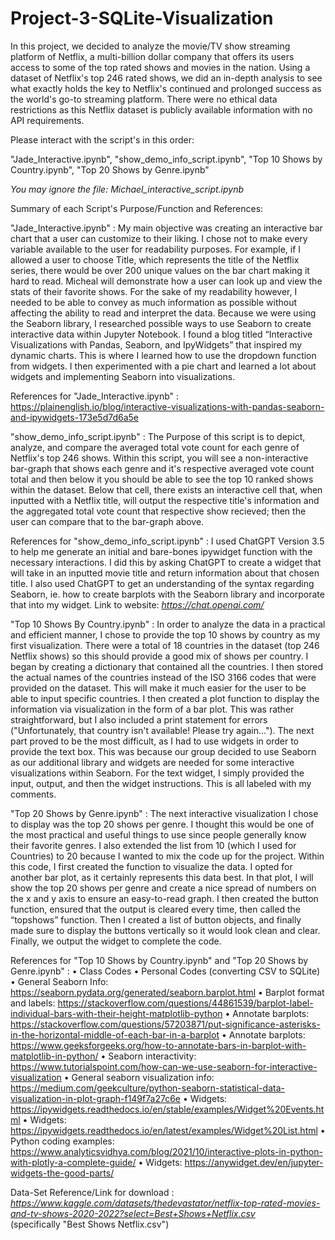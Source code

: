 # Project-3-SQLite-Visualization

In this project, we decided to analyze the movie/TV show streaming platform of Netflix, a multi-billion dollar company that offers its users
access to some of the top rated shows and movies in the nation. Using a dataset of Netflix's top 246 rated shows, we did an in-depth analysis
to see what exactly holds the key to Netflix's continued and prolonged success as the world's go-to streaming platform. 
There were no ethical data restrictions as this Netflix dataset is publicly available information with no API requirements.

Please interact with the script's in this order:

"Jade_Interactive.ipynb", 
"show_demo_info_script.ipynb", 
"Top 10 Shows by Country.ipynb", 
"Top 20 Shows by Genre.ipynb"

*You may ignore the file: Michael_interactive_script.ipynb*

Summary of each Script's Purpose/Function and References:

"Jade_Interactive.ipynb" : My main objective was creating an interactive bar chart that a user can customize to their liking. I chose not to make every variable available to the user for readability purposes. For example, if I allowed a user to choose Title, which represents the title of the Netflix series, there would be over 200 unique values on the bar chart making it hard to read. Micheal will demonstrate how a user can look up and view the stats of their favorite shows. For the sake of my readability however, I needed to be able to convey as much information as possible without affecting the ability to read and interpret the data. Because we were using the Seaborn library, I researched possible ways to use Seaborn to create interactive data within Jupyter Notebook. I found a blog titled “Interactive Visualizations with Pandas, Seaborn, and IpyWidgets” that inspired my dynamic charts. This is where I learned how to use the dropdown function from widgets. I then experimented with a pie chart and learned a lot about widgets and implementing Seaborn into visualizations.

References for "Jade_Interactive.ipynb" : https://plainenglish.io/blog/interactive-visualizations-with-pandas-seaborn-and-ipywidgets-173e5d7d6a5e 

"show_demo_info_script.ipynb" : The Purpose of this script is to depict, analyze, and compare the averaged total vote count for each genre of Netflix's top 246 shows.
Within this script, you will see a non-interactive bar-graph that shows each genre and it's respective averaged vote count total and then below it you should be able 
to see the top 10 ranked shows within the dataset. Below that cell, there exists an interactive cell that, when inputted with a Netflix title, will output the respective
title's information and the aggregated total vote count that respective show recieved; then the user can compare that to the bar-graph above. 

References for "show_demo_info_script.ipynb" : I used ChatGPT Version 3.5 to help me generate an initial and bare-bones ipywidget function with the necessary interactions. I did this by asking ChatGPT to create a widget that will take in an inputted movie title 
and return information about that chosen title. I also used ChatGPT to get an understanding of the syntax regarding Seaborn, ie. how to create barplots
with the Seaborn library and incorporate that into my widget. Link to website: *https://chat.openai.com/*

"Top 10 Shows By Country.ipynb" : In order to analyze the data in a practical and efficient manner, I chose to provide the top 10 shows by country as my first visualization. There were a total of 18 countries in the dataset (top 246 Netflix shows) so this should provide a good mix of shows per country. I began by creating a dictionary that contained all the countries. I then stored the actual names of the countries instead of the ISO 3166 codes that were provided on the dataset. This will make it much easier for the user to be able to input specific countries.
  I then created a plot function to display the information via visualization in the form of a bar plot. This was rather straightforward, but I also included a print statement for errors ("Unfortunately, that country isn't available! Please try again...").
  The next part proved to be the most difficult, as I had to use widgets in order to provide the text box. This was because our group decided to use Seaborn as our additional library and widgets are needed for some interactive visualizations within Seaborn. For the text widget, I simply provided the input, output, and then the widget instructions. This is all labeled with my comments.

"Top 20 Shows by Genre.ipynb" : The next interactive visualization I chose to display was the top 20 shows per genre. I thought this would be one of the most practical and useful things to use since people generally know their favorite genres. I also extended the list from 10 (which I used for Countries) to 20 because I wanted to mix the code up for the project. Within this code, I first created the function to visualize the data. I opted for another bar plot, as it certainly represents this data best. In that plot, I will show the top 20 shows per genre and create a nice spread of numbers on the x and y axis to ensure an easy-to-read graph.
  I then created the button function, ensured that the output is cleared every time, then called the “topshows” function. Then I created a list of button objects, and finally made sure to display the buttons vertically so it would look clean and clear. Finally, we output the widget to complete the code.


References for "Top 10 Shows by Country.ipynb" and "Top 20 Shows by Genre.ipynb" :
•	Class Codes
•	Personal Codes (converting CSV to SQLite)
•	General Seaborn Info: https://seaborn.pydata.org/generated/seaborn.barplot.html
•	Barplot format and labels: https://stackoverflow.com/questions/44861539/barplot-label-individual-bars-with-their-height-matplotlib-python
•	Annotate barplots: https://stackoverflow.com/questions/57203871/put-significance-asterisks-in-the-horizontal-middle-of-each-bar-in-a-barplot
•	Annotate barplots: https://www.geeksforgeeks.org/how-to-annotate-bars-in-barplot-with-matplotlib-in-python/
•	Seaborn interactivity: https://www.tutorialspoint.com/how-can-we-use-seaborn-for-interactive-visualization
•	General seaborn visualization info: https://medium.com/geekculture/python-seaborn-statistical-data-visualization-in-plot-graph-f149f7a27c6e
•	Widgets: https://ipywidgets.readthedocs.io/en/stable/examples/Widget%20Events.html
•	Widgets: https://ipywidgets.readthedocs.io/en/latest/examples/Widget%20List.html
•	Python coding examples: https://www.analyticsvidhya.com/blog/2021/10/interactive-plots-in-python-with-plotly-a-complete-guide/
•	Widgets: https://anywidget.dev/en/jupyter-widgets-the-good-parts/

Data-Set Reference/Link for download : *https://www.kaggle.com/datasets/thedevastator/netflix-top-rated-movies-and-tv-shows-2020-2022?select=Best+Shows+Netflix.csv*  
(specifically "Best Shows Netflix.csv")
